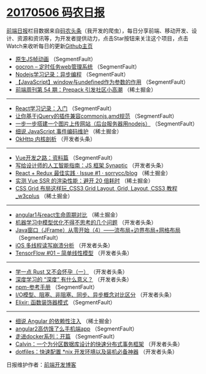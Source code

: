 # [20170506 码农日报](https://toutiao.qdkfweb.cn/date/2017/05/06)

[前端日报](https://qdkfweb.cn/c/news)栏目数据来自[码农头条](https://toutiao.qdkfweb.cn/)（我开发的爬虫），每日分享前端、移动开发、设计、资源和资讯等，为开发者提供动力，点击Star按钮来关注这个项目，点击Watch来收听每日的更新[Github主页](https://github.com/kujian/frontendDaily)
* [原生JS帧动画](https://toutiao.qdkfweb.cn/37139.html) （SegmentFault）
* [gocron &#8211; 定时任务web管理系统](https://toutiao.qdkfweb.cn/37133.html) （SegmentFault）
* [Nodejs学习记录：异步编程](https://toutiao.qdkfweb.cn/37145.html) （SegmentFault）
* [【JavaScript】window与undefined作为参数的作用](https://toutiao.qdkfweb.cn/37146.html) （SegmentFault）
* [前端周刊第 54 期：Prepack 引发社区小高潮](https://toutiao.qdkfweb.cn/37118.html) （稀土掘金）

***
* [React学习记录：入门](https://toutiao.qdkfweb.cn/37136.html) （SegmentFault）
* [让你基于jQuery的插件兼容commonjs,amd规范](https://toutiao.qdkfweb.cn/37137.html) （SegmentFault）
* [一步一步搭建一个图片上传网站（后台服务器用nodejs）](https://toutiao.qdkfweb.cn/37141.html) （SegmentFault）
* [细说 JavaScript 事件编码维护](https://toutiao.qdkfweb.cn/37115.html) （稀土掘金）
* [OkHttp 内核剖析](https://toutiao.qdkfweb.cn/37154.html) （开发者头条）

***
* [Vue开发之路：资料篇](https://toutiao.qdkfweb.cn/37135.html) （SegmentFault）
* [写给设计师的人工智能指南：JS 框架 Synaptic](https://toutiao.qdkfweb.cn/37157.html) （开发者头条）
* [React + Redux 最佳实践 · Issue #1 · sorrycc/blog](https://toutiao.qdkfweb.cn/37119.html) （稀土掘金）
* [实测 Vue SSR 的渲染性能：避开 20 倍耗时](https://toutiao.qdkfweb.cn/37120.html) （稀土掘金）
* [CSS Grid 布局这样玩_CSS3 Grid Layout, Grid, Layout, CSS3 教程_w3cplus](https://toutiao.qdkfweb.cn/37121.html) （稀土掘金）

***
* [angular1与react生命周期对比](https://toutiao.qdkfweb.cn/37122.html) （稀土掘金）
* [机器学习中模型优化不得不思考的几个问题](https://toutiao.qdkfweb.cn/37164.html) （开发者头条）
* [Java窗口（JFrame）从零开始（4）——流布局+边界布局+网格布局](https://toutiao.qdkfweb.cn/37143.html) （SegmentFault）
* [iOS 多线程读写崩溃分析](https://toutiao.qdkfweb.cn/37165.html) （开发者头条）
* [TensorFlow #01 &#8211; 简单线性模型](https://toutiao.qdkfweb.cn/37161.html) （开发者头条）

***
* [学一点 Rust 又不会怀孕（一）](https://toutiao.qdkfweb.cn/37162.html) （开发者头条）
* [深度学习的 “深度” 有什么意义？](https://toutiao.qdkfweb.cn/37163.html) （开发者头条）
* [npm-参考手册](https://toutiao.qdkfweb.cn/37142.html) （SegmentFault）
* [I/O模型、阻塞、非阻塞、同步、异步概念对比区分](https://toutiao.qdkfweb.cn/37153.html) （开发者头条）
* [Elixir: 函数装饰器模式](https://toutiao.qdkfweb.cn/37144.html) （SegmentFault）

***
* [细说 Angular 的依赖性注入](https://toutiao.qdkfweb.cn/37116.html) （稀土掘金）
* [angular2高仿饿了么手机端app](https://toutiao.qdkfweb.cn/37134.html) （SegmentFault）
* [走进docker系列：开篇](https://toutiao.qdkfweb.cn/37131.html) （SegmentFault）
* [Calvin：一个为分区数据库设计的快速分布式事务框架](https://toutiao.qdkfweb.cn/37156.html) （开发者头条）
* [dotfiles：快速配置 *nix 开发环境以及装机必备神器](https://toutiao.qdkfweb.cn/37158.html) （开发者头条）

日报维护作者：[前端开发博客](https://qdkfweb.cn/) 